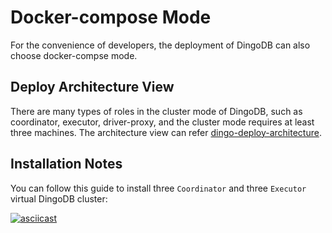 # Docker-compose Mode

For the convenience of developers, the deployment of DingoDB can also choose docker-compse mode.


## Deploy Architecture View

There are many types of roles in the cluster mode of DingoDB, such as coordinator, executor, driver-proxy, and the cluster mode requires at least three machines. The architecture view can refer [dingo-deploy-architecture](https://dingodb.readthedocs.io/en/latest/deployment/deploy_on_cluster.html).


## Installation Notes

You can follow this guide to install three `Coordinator` and three `Executor` virtual DingoDB cluster:

[![asciicast](https://asciinema.org/a/J2BENeRd6yJoDVDfgfDFk7fao.svg)](https://asciinema.org/a/J2BENeRd6yJoDVDfgfDFk7fao)